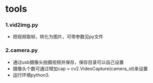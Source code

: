 # tools    
### 1.vid2img.py 
- 把视频取帧，转化为图片，可带参数见py文件           
### 2.camera.py 
- 通过usb摄像头拍摄视频并保存，保存目录可以自己设置
- 摄像头个数可通过增加cap = cv2.VideoCapture(camera_id)来设置
- 运行环境python3. 
